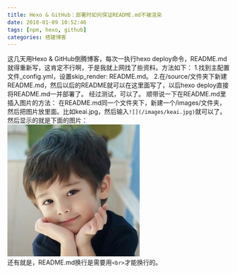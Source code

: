```yaml
---
title: Hexo & GitHub：部署时如何保证README.md不被渲染
date: 2018-01-09 10:52:46
tags: [npm, hexo, github]
categories: 搭建博客
---
```

这几天用Hexo & GitHub倒腾博客，每次一执行hexo deploy命令，README.md就得重新写，这肯定不行啊，于是我就上网找了些资料。方法如下：<!--more-->
1.找到主配置文件_config.yml，设置skip_render: README.md。
2.在/source/文件夹下新建README.md，然后以后的README就可以在这里面写了，以后hexo deploy直接将README.md一并部署了。
经过测试，可以了。
顺带说一下在README.md里插入图片的方法：
在README.md同一个文件夹下，新建一个/images/文件夹，然后把图片放里面。比如keai.jpg，然后输入```![](/images/keai.jpg)```就可以了。然后显示的就是下面的图片：<br>
![好可爱啊](/images/keai.jpg)<br>
还有就是，README.md换行是需要用```<br>```才能换行的。